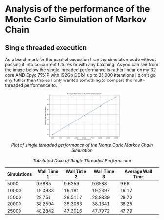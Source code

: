 # Analysis of the performance of the Monte Carlo Simulation of Markov Chain
## Single threaded execution
As a benchmark for the parallel execution I ran the simulation code without passing it into concurrent futures or with any batching. As you can see from the image below the single threaded performance is rather linear on my 32 core AMD Epyc 7551P with 192Gb DDR4 up to 25,000 itterations I didn't go any futher than this as I only wanted something to compare the multi-threaded performance to.  

<p align="center">
<img width=50% alt="Single Threaded" src="https://github.com/chriswilson2020/MonteCarloMarkov/blob/09ee354dfcbfbef9774a99eb4e287c59b41fa3d9/images/Single%20Threaded%20Performance.png"><br>
<em>Plot of single threaded performance of the Monte Carlo Markov Chain Simulation</em><br>
<br>
<em>Tabulated Data of Single Threaded Performance</em>
</p>

|**Simulations**|**Wall Time 1**|**Wall Time 2**|**Wall Time 3**|**Average Wall Time**|
|---|---|---|---|---|
|5000|9.6885|9.6359|9.6588|9.66|
|10000|19.0933|19.181|19.2397|19.17|
|15000|28.751|28.5117|28.8839|28.72|
|20000|38.2594|38.3063|38.1841|38.25|
|25000|48.2842|47.3016|47.7972|47.79|

